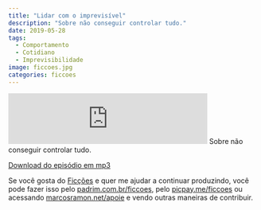```yaml
---
title: "Lidar com o imprevisível"
description: "Sobre não conseguir controlar tudo."
date: 2019-05-28
tags: 
  - Comportamento
  - Cotidiano
  - Imprevisibilidade
image: ficcoes.jpg
categories: ficcoes
---
```


<iframe src="https://anchor.fm/podcastficcoes/embed/episodes/Lidar-com-o-imprevisvel-e462jf" height="102px" width="400px" frameborder="0" scrolling="no"></iframe>
Sobre não conseguir controlar tudo.

[Download do episódio em mp3](https://s3-us-west-2.amazonaws.com/anchor-audio-bank/production/2019-4-29/16055640-44100-2-31aca0fb54012.mp3)
 
Se você gosta do [Ficções](https://marcosramon.net/ficcoes/) e quer me ajudar a continuar produzindo, você pode fazer isso pelo [padrim.com.br/ficcoes](https://www.padrim.com.br/ficcoes), pelo [picpay.me/ficcoes](https://app.picpay.com/user/ficcoes) ou acessando [marcosramon.net/apoie](https://marcosramon.net/apoie/) e vendo outras maneiras de contribuir.
